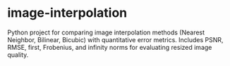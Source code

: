 # image-interpolation
Python project for comparing image interpolation methods (Nearest Neighbor, Bilinear, Bicubic) with quantitative error metrics. Includes PSNR, RMSE, first, Frobenius, and infinity norms for evaluating resized image quality.
